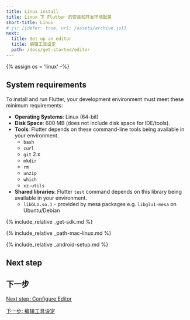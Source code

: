 ```yaml
---
title: Linux install
title: Linux 下 Flutter 的安装和开发环境配置
short-title: Linux
# js: [{defer: true, url: /assets/archive.js}]
next:
  title: Set up an editor
  title: 编辑工具设定
  path: /docs/get-started/editor
---
```


{% assign os = 'linux' -%}

## System requirements

To install and run Flutter, your development environment must meet these minimum requirements:

- **Operating Systems**: Linux (64-bit)
- **Disk Space**: 600 MB (does not include disk space for IDE/tools).
- **Tools**: Flutter depends on these command-line tools being available in your environment.
  - `bash`
  - `curl`
  - `git` 2.x
  - `mkdir`
  - `rm`
  - `unzip`
  - `which`
  - `xz-utils`
- **Shared libraries**: Flutter `test` command depends on this library being available in your environment.
  - `libGLU.so.1` - provided by mesa packages e.g. `libglu1-mesa` on Ubuntu/Debian

{% include_relative _get-sdk.md %}

{% include_relative _path-mac-linux.md %}

{% include_relative _android-setup.md %}

## Next step

## 下一步

[Next step: Configure Editor](/docs/get-started/editor)

[下一步: 编辑工具设定](/docs/get-started/editor)

